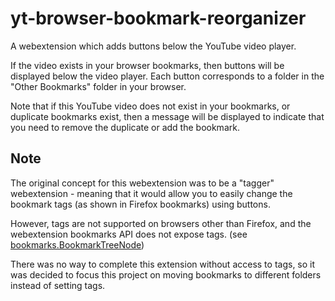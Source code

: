 # yt-browser-bookmark-reorganizer

A webextension which adds buttons below the YouTube video player.

If the video exists in your browser bookmarks, then buttons will be displayed below the video player.
Each button corresponds to a folder in the "Other Bookmarks" folder in your browser.

Note that if this YouTube video does not exist in your bookmarks, or duplicate bookmarks exist,
then a message will be displayed to indicate that you need to remove the duplicate or add the bookmark.

## Note

The original concept for this webextension was to be a "tagger" webextension - meaning that it
would allow you to easily change the bookmark tags (as shown in Firefox bookmarks) using buttons.

However, tags are not supported on browsers other than Firefox, and the webextension bookmarks API
does not expose tags. (see [bookmarks.BookmarkTreeNode](https://developer.mozilla.org/en-US/docs/Mozilla/Add-ons/WebExtensions/API/bookmarks/BookmarkTreeNode))

There was no way to complete this extension without access to tags, so it was decided to focus this
project on moving bookmarks to different folders instead of setting tags.

